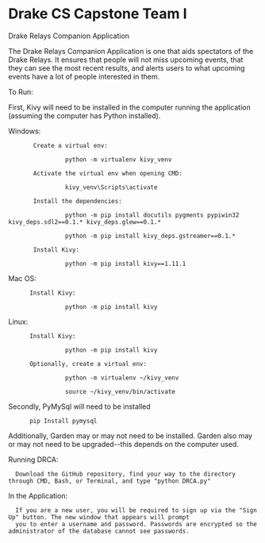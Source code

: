 # Drake CS Capstone Team I
Drake Relays Companion Application

The Drake Relays Companion Application is one that aids spectators of the Drake Relays. It ensures that people will not miss upcoming events, that they can see the most recent results, and alerts users to what upcoming events have a lot of people interested in them.

To Run:

First, Kivy will need to be installed in the computer running the application (assuming the computer has Python installed).


  Windows: 
  
           Create a virtual env: 
           
                    python -m virtualenv kivy_venv
                    
           Activate the virtual env when opening CMD: 
           
                    kivy_venv\Scripts\activate
                    
           Install the dependencies:
           
                    python -m pip install docutils pygments pypiwin32 kivy_deps.sdl2==0.1.* kivy_deps.glew==0.1.*
                    
                    python -m pip install kivy_deps.gstreamer==0.1.*
                    
           Install Kivy:
           
                    python -m pip install kivy==1.11.1

  Mac OS:
  
          Install Kivy:
          
                    python -m pip install kivy

  Linux:
  
          Install Kivy:
          
                    python -m pip install kivy
                    
          Optionally, create a virtual env:
          
                    python -m virtualenv ~/kivy_venv
                    
                    source ~/kivy_venv/bin/activate

Secondly, PyMySql will need to be installed

          pip Install pymysql 
                  
  Additionally, Garden may or may not need to be installed. Garden also may or may not need to be upgraded--this depends on     the computer used.

Running DRCA:

      Download the GitHub repository, find your way to the directory through CMD, Bash, or Terminal, and type "python DRCA.py"
  
  
  In the Application:

      If you are a new user, you will be required to sign up via the "Sign Up" button. The new window that appears will prompt
      you to enter a username and password. Passwords are encrypted so the administrator of the database cannot see passwords.
  
  


                  
